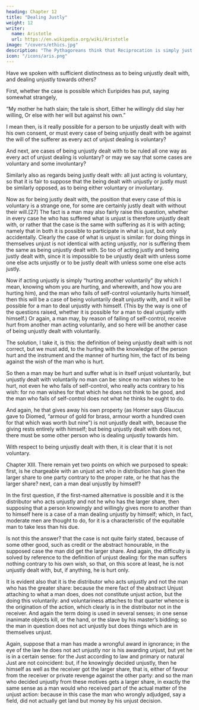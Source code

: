 ```yaml
---
heading: Chapter 12
title: "Dealing Justly"
weight: 12
writer:
  name: Aristotle
  url: https://en.wikipedia.org/wiki/Aristotle
image: "/covers/ethics.jpg"
description: "The Pythagoreans think that Reciprocation is simply just."
icon: "/icons/aris.png"
---
```



Have we spoken with sufficient distinctness as to being unjustly dealt with, and dealing unjustly towards others?

First, whether the case is possible which Euripides has put, saying somewhat strangely,

“My mother he hath slain; the tale is short,
Either he willingly did slay her willing,
Or else with her will but against his own.”

I mean then, is it really possible for a person to be unjustly dealt with with his own consent, or must every case of being unjustly dealt with be against the will of the sufferer as every act of unjust dealing is voluntary?

And next, are cases of being unjustly dealt with to be ruled all one way as every act of unjust dealing is voluntary? or may we say that some cases are voluntary and some involuntary?

Similarly also as regards being justly dealt with: all just acting is voluntary, so that it is fair to suppose that the being dealt with unjustly or justly must be similarly opposed, as to being either voluntary or involuntary.

Now as for being justly dealt with, the position that every case of this is voluntary is a strange one, for some are certainly justly dealt with without their will.[27] The fact is a man may also fairly raise this question, whether in every case he who has suffered what is unjust is therefore unjustly dealt with, or rather that the case is the same with suffering as it is with acting; namely that in both it is possible to participate in what is just, but only accidentally. Clearly the case of what is unjust is similar: for doing things in themselves unjust is not identical with acting unjustly, nor is suffering them the same as being unjustly dealt with. So too of acting justly and being justly dealt with, since it is impossible to be unjustly dealt with unless some one else acts unjustly or to be justly dealt with unless some one else acts justly.

Now if acting unjustly is simply “hurting another voluntarily” (by which I mean, knowing whom you are hurting, and wherewith, and how you are hurting him), and the man who fails of self-control voluntarily hurts himself, then this will be a case of being voluntarily dealt unjustly with, and it will be possible for a man to deal unjustly with himself. (This by the way is one of the questions raised, whether it is possible for a man to deal unjustly with himself.) Or again, a man may, by reason of failing of self-control, receive hurt from another man acting voluntarily, and so here will be another case of being unjustly dealt with voluntarily.

The solution, I take it, is this: the definition of being unjustly dealt with is not correct, but we must add, to the hurting with the knowledge of the person hurt and the instrument and the manner of hurting him, the fact of its being against the wish of the man who is hurt.

So then a man may be hurt and suffer what is in itself unjust voluntarily, but unjustly dealt with voluntarily no man can be: since no man wishes to be hurt, not even he who fails of self-control, who really acts contrary to his wish: for no man wishes for that which he does not think to be good, and the man who fails of self-control does not what he thinks he ought to do.

And again, he that gives away his own property (as Homer says Glaucus gave to Diomed, “armour of gold for brass, armour worth a hundred oxen for that which was worth but nine”) is not unjustly dealt with, because the giving rests entirely with himself; but being unjustly dealt with does not, there must be some other person who is dealing unjustly towards him.

With respect to being unjustly dealt with then, it is clear that it is not voluntary.

Chapter XIII.
There remain yet two points on which we purposed to speak: first, is he chargeable with an unjust act who in distribution has given the larger share to one party contrary to the proper rate, or he that has the larger share? next, can a man deal unjustly by himself?

In the first question, if the first-named alternative is possible and it is the distributor who acts unjustly and not he who has the larger share, then supposing that a person knowingly and willingly gives more to another than to himself here is a case of a man dealing unjustly by himself; which, in fact, moderate men are thought to do, for it is a characteristic of the equitable man to take less than his due.

Is not this the answer? that the case is not quite fairly stated, because of some other good, such as credit or the abstract honourable, in the supposed case the man did get the larger share. And again, the difficulty is solved by reference to the definition of unjust dealing: for the man suffers nothing contrary to his own wish, so that, on this score at least, he is not unjustly dealt with, but, if anything, he is hurt only.

It is evident also that it is the distributor who acts unjustly and not the man who has the greater share: because the mere fact of the abstract Unjust attaching to what a man does, does not constitute unjust action, but the doing this voluntarily: and voluntariness attaches to that quarter whence is the origination of the action, which clearly is in the distributor not in the receiver. And again the term doing is used in several senses; in one sense inanimate objects kill, or the hand, or the slave by his master’s bidding; so the man in question does not act unjustly but does things which are in themselves unjust.

Again, suppose that a man has made a wrongful award in ignorance; in the eye of the law he does not act unjustly nor is his awarding unjust, but yet he is in a certain sense: for the Just according to law and primary or natural Just are not coincident: but, if he knowingly decided unjustly, then he himself as well as the receiver got the larger share, that is, either of favour from the receiver or private revenge against the other party: and so the man who decided unjustly from these motives gets a larger share, in exactly the same sense as a man would who received part of the actual matter of the unjust action: because in this case the man who wrongly adjudged, say a field, did not actually get land but money by his unjust decision.

